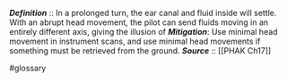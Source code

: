 ***Definition***    :: In a prolonged turn, the ear canal and fluid inside will settle. With an abrupt head movement, the pilot can send fluids moving in an entirely different axis, giving the illusion of 
***Mitigation***: Use minimal head movement in instrument scans, and use minimal head movements if something must be retrieved from the ground.
***Source***         :: [[PHAK Ch17]]

#glossary